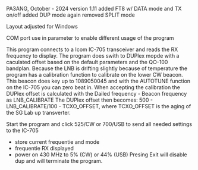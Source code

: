 PA3ANG, October - 2024
version 1.11 
added FT8 w/ DATA mode and TX on/off
added DUP mode again
removed SPLIT mode 

Layout adjusted for Windows

COM port use in parameter to enable different usage of the program
 
This program connects to a Icom IC-705 transceiver and reads the RX frequency to display.
The program does swith to DUPlex mopde with a caculated offset based on the default parameters and the QO-100 bandplan.
Because the LNB is drifting slightly because of temperature the program has a calibration function to calibrate on the lower CW beacon. This
beacon does key up to 1089050045 and with the AUTOTUNE function on the IC-705 you can zero beat in. When accepting the calibration the 
DUPlex offset is calculated with the Dailed frequency - Beacon frequency as LNB_CALIBRATE
The DUPlex offset then becomes: 500 - LNB_CALIBRATE/100 - TCXO_OFFSET, where TCXO_OFFSET is the aging of the SG Lab up transverter.

Start the program and click 525/CW or 700/USB to send all needed settings to the IC-705
 - store current frequentie and mode
 - frequentie RX displayed
 - power on 430 MHz to 5% (CW) or 44% (USB)
Presing Exit will disable dup and will terminate the program.